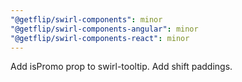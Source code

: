 ```yaml
---
"@getflip/swirl-components": minor
"@getflip/swirl-components-angular": minor
"@getflip/swirl-components-react": minor
---
```


Add isPromo prop to swirl-tooltip. Add shift paddings.
